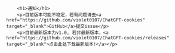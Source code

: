         <h1>通知</h1>
        <p>目前版本可能不稳定，若有问题请去<a href="https://github.com/violet0107/ChatGPT-cookies" target="_blank">GitHub</a>提交issue</p>
        <p>目前最新版本为v1.0, 若非最新版本，<a href="https://github.com/violet0107/ChatGPT-cookies/releases" target="_blank">点击此处下载最新版本!</a></p>
